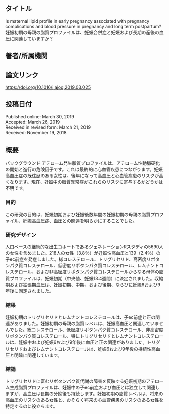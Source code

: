 ## タイトル
Is maternal lipid profile in early pregnancy associated with pregnancy complications and blood pressure in pregnancy and long term postpartum?  
妊娠初期の母親の脂質プロファイルは、妊娠合併症と妊娠および長期の産後の血圧に関連していますか？

## 著者/所属機関

## 論文リンク
https://doi.org/10.1016/j.ajog.2019.03.025

## 投稿日付
Published online: March 30, 2019  
Accepted: March 26, 2019  
Received in revised form: March 21, 2019  
Received: November 19, 2018

## 概要
バックグラウンド
アテローム発生脂質プロファイルは、アテローム性動脈硬化の開始と進行の危険因子です。これは最終的に心血管疾患につながります。妊娠高血圧症の既往歴のある女性は、後年になって高血圧と心血管疾患のリスクが高くなります。現在、妊娠中の脂質異常症がこれらのリスクに寄与するかどうかは不明です。

### 目的
この研究の目的は、妊娠初期および妊娠後数年間の妊娠初期の母親の脂質プロファイル、妊娠高血圧症、血圧との関連を明らかにすることでした。

### 研究デザイン
人口ベースの継続的な出生コホートであるジェネレーションRスタディの5690人の女性を含めました。218人の女性（3.8％）が妊娠性高血圧と139（2.4％）の子ec前症を発症しました。総コレステロール、トリグリセリド、高密度リポタンパク質コレステロール、低密度リポタンパク質コレステロール、レムナントコレステロール、および非高密度リポタンパク質コレステロールからなる母体の脂質プロファイルは、妊娠初期（中央値、妊娠13.4週間）に決定されました。収縮期および拡張期血圧は、妊娠初期、中期、および後期、ならびに妊娠6および9年後に測定されました。

### 結果
妊娠初期のトリグリセリドとレムナントコレステロールは、子ec前症と正の関連がありました。妊娠初期の母親の脂質レベルは、妊娠高血圧と関連していませんでした。総コレステロール、低密度リポタンパク質コレステロール、非高密度リポタンパク質コレステロール、特にトリグリセリドとレムナントコレステロールは、妊娠中および妊娠6および9年後に血圧と正の関連がありました。トリグリセリドおよびレムナントコレステロールは、妊娠6および9年後の持続性高血圧と明確に関連しています。

### 結論
トリグリセリドに富むリポタンパク質代謝の障害を反映する妊娠初期のアテローム生成脂質プロファイルは、妊娠中の子ec前症および血圧とは独立して関連しますが、高血圧は長期の分娩後も持続します。妊娠初期の脂質レベルは、将来の高血圧のリスクのある女性と、おそらく将来の心血管疾患のリスクのある女性を特定するのに役立ちます。

